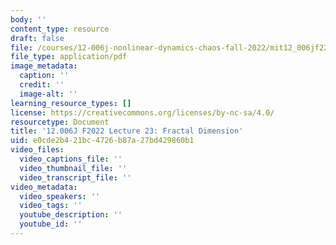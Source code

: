 ```yaml
---
body: ''
content_type: resource
draft: false
file: /courses/12-006j-nonlinear-dynamics-chaos-fall-2022/mit12_006jf22_lec23.pdf
file_type: application/pdf
image_metadata:
  caption: ''
  credit: ''
  image-alt: ''
learning_resource_types: []
license: https://creativecommons.org/licenses/by-nc-sa/4.0/
resourcetype: Document
title: '12.006J F2022 Lecture 23: Fractal Dimension'
uid: e0cde2b4-21bc-4726-b87a-27bd429860b1
video_files:
  video_captions_file: ''
  video_thumbnail_file: ''
  video_transcript_file: ''
video_metadata:
  video_speakers: ''
  video_tags: ''
  youtube_description: ''
  youtube_id: ''
---
```

